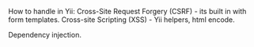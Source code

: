 How to handle in Yii:
Cross-Site Request Forgery (CSRF) - its built in with form templates.
Cross-site Scripting (XSS) - Yii helpers, html encode.

Dependency injection.